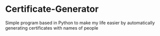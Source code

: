 # Certificate-Generator
Simple program based in Python to make my life easier by automatically generating certificates with names of people
